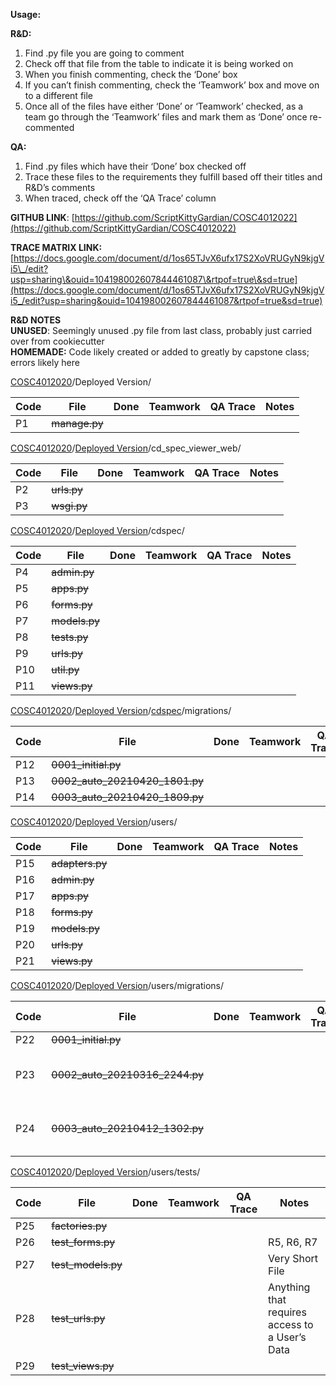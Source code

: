 **Usage:**

**R\&D:** 

1. Find .py file you are going to comment  
2. Check off that file from the table to indicate it is being worked on  
3. When you finish commenting, check the ‘Done’ box  
4. If you can’t finish commenting, check the ‘Teamwork’ box and move on to a different file  
5. Once all of the files have either ‘Done’ or ‘Teamwork’ checked, as a team go through the ‘Teamwork’ files and mark them as ‘Done’ once re-commented

**QA:**

1. Find .py files which have their ‘Done’ box checked off  
2. Trace these files to the requirements they fulfill based off their titles and R\&D’s comments  
3. When traced, check off the ‘QA Trace’ column

   

**GITHUB LINK**: [https://github.com/ScriptKittyGardian/COSC4012022](https://github.com/ScriptKittyGardian/COSC4012022) 

**TRACE MATRIX LINK:** [https://docs.google.com/document/d/1os65TJvX6ufx17S2XoVRUGyN9kjgVi5\_/edit?usp=sharing\&ouid=104198002607844461087\&rtpof=true\&sd=true](https://docs.google.com/document/d/1os65TJvX6ufx17S2XoVRUGyN9kjgVi5_/edit?usp=sharing&ouid=104198002607844461087&rtpof=true&sd=true)

**R\&D NOTES**  
**UNUSED**: Seemingly unused .py file from last class, probably just carried over from cookiecutter  
**HOMEMADE:** Code likely created or added to greatly by capstone class; errors likely here

[COSC4012020](https://github.com/drsimonread/COSC4012020)/Deployed Version/

| Code | File | Done | Teamwork | QA Trace | Notes |
| :---- | ----- | :---: | :---: | :---: | ----- |
| P1 | ~~manage.py~~ |  |  |  |  |

[COSC4012020](https://github.com/drsimonread/COSC4012020)/[Deployed Version](https://github.com/drsimonread/COSC4012020/tree/master/Deployed%20Version)/cd\_spec\_viewer\_web/

| Code | File | Done | Teamwork | QA Trace | Notes |
| :---- | ----- | :---: | :---: | :---: | ----- |
| P2 | ~~urls.py~~ |  |  |  |  |
| P3 | ~~wsgi.py~~ |  |  |  |  |

[COSC4012020](https://github.com/drsimonread/COSC4012020)/[Deployed Version](https://github.com/drsimonread/COSC4012020/tree/master/Deployed%20Version)/cdspec/

| Code | File | Done | Teamwork | QA Trace | Notes |
| :---- | ----- | :---: | :---: | :---: | ----- |
| P4 | ~~admin.py~~ |  |  |  |  |
| P5 | ~~apps.py~~ |  |  |  |  |
| P6 | ~~forms.py~~ |  |  |  |  |
| P7 | ~~models.py~~ |  |  |  |  |
| P8 | ~~tests.py~~ |  |  |  |  |
| P9 | ~~urls.py~~ |  |  |  |  |
| P10 | ~~util.py~~ |  |  |  |  |
| P11 | ~~views.py~~ |  |  |  |  |

[COSC4012020](https://github.com/drsimonread/COSC4012020)/[Deployed Version](https://github.com/drsimonread/COSC4012020/tree/master/Deployed%20Version)/[cdspec](https://github.com/drsimonread/COSC4012020/tree/master/Deployed%20Version/cdspec)/migrations/

| Code | File | Done | Teamwork | QA Trace | Notes |
| :---- | ----- | :---: | :---: | :---: | ----- |
| P12 | ~~0001\_initial.py~~ |  |  |  |  |
| P13 | ~~0002\_auto\_20210420\_1801.py~~ |  |  |  |  |
| P14 | ~~0003\_auto\_20210420\_1809.py~~ |  |  |  |  |

[COSC4012020](https://github.com/drsimonread/COSC4012020)/[Deployed Version](https://github.com/drsimonread/COSC4012020/tree/master/Deployed%20Version)/users/

| Code | File | Done | Teamwork | QA Trace | Notes |
| :---- | ----- | :---: | :---: | :---: | ----- |
| P15 | ~~adapters.py~~ |  |  |  |  |
| P16 | ~~admin.py~~ |  |  |  |  |
| P17 | ~~apps.py~~ |  |  |  |  |
| P18 | ~~forms.py~~ |  |  |  |  |
| P19 | ~~models.py~~ |  |  |  |  |
| P20 | ~~urls.py~~ |  |  |  |  |
| P21 | ~~views.py~~ |  |  |  |  |

[COSC4012020](https://github.com/drsimonread/COSC4012020)/[Deployed Version](https://github.com/drsimonread/COSC4012020/tree/master/Deployed%20Version)/users/migrations/

| Code | File | Done | Teamwork | QA Trace | Notes |
| :---- | ----- | :---: | :---: | :---: | ----- |
| P22 | ~~0001\_initial.py~~ |  |  |  |  |
| P23 | ~~0002\_auto\_20210316\_2244.py~~ |  |  |  | Not much in this file |
| P24 | ~~0003\_auto\_20210412\_1302.py~~ |  |  |  | Not much in this file |

	  
[COSC4012020](https://github.com/drsimonread/COSC4012020)/[Deployed Version](https://github.com/drsimonread/COSC4012020/tree/master/Deployed%20Version)/users/tests/

| Code | File | Done | Teamwork | QA Trace | Notes |
| :---- | ----- | :---: | :---: | :---: | ----- |
| P25 | ~~factories.py~~ |  |  |  |  |
| P26 | ~~test\_forms.py~~ |  |  |  | R5, R6, R7 |
| P27 | ~~test\_models.py~~ |  |  |  | Very Short File |
| P28 | ~~test\_urls.py~~ |  |  |  | Anything that requires access to a User’s Data |
| P29 | ~~test\_views.py~~ |  |  |  |  |

